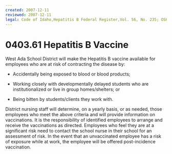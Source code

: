 ```yaml
---
created: 2007-12-11
reviewed: 2007-12-11
legal: Code of Idaho,Hepatitis B Federal Register,Vol. 56, No. 235; OSHA Rules,& Regulations p. 64175-64182,Vol. 56, No. 235; OSHA Rules,& Regulations p. 64175-64182,
---
```


# 0403.61 Hepatitis B Vaccine

West Ada School District will make the Hepatitis B vaccine available for employees who are at risk of contracting the disease by:


- Accidentally being exposed to blood or blood products;


- Working closely with developmentally delayed students who are institutionalized or live in group homes/shelters; or


- Being bitten by students/clients they work with.

District nursing staff will determine, on a yearly basis, or as needed, those employees who meet the above criteria and will provide information on vaccinations. It is the responsibility of identified employees to arrange and receive the vaccinations as directed. Employees who feel they are at a significant risk need to contact the school nurse in their school for an assessment of risk. In the event that an unvaccinated employee has a risk of exposure while at work, the employee will be offered post-incidence vaccination.

